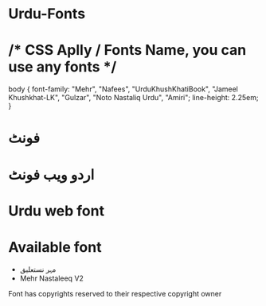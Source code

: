 # Urdu-Fonts
#  /* CSS Aplly / Fonts Name, you can use any fonts  */

body {
    font-family: "Mehr", "Nafees", "UrduKhushKhatiBook", "Jameel Khushkhat-LK", "Gulzar", "Noto Nastaliq Urdu", "Amiri";
   line-height: 2.25em;
}
# فونٹ
# اردو ویب فونٹ
# Urdu web font 
# Available font
* مہر نستعلیق
* Mehr Nastaleeq V2

Font has copyrights reserved to their respective copyright owner
